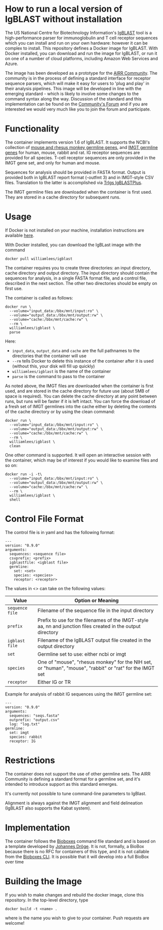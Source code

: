 # How to run a local version of IgBLAST without installation

The US National Centre for Biotechnology Information's [IgBLAST](http://www.ncbi.nlm.nih.gov/igblast/ "IgBLAST") tool is a high-performance parser for immunoglobulin and T cell receptor sequences which you can install and run on your own hardware: however it can be complex to install. This repository defines a Docker image for IgBLAST. With Docker installed, you can download and run the image for IgBLAST, or run it on one of a number of cloud platforms, including Amazon Web Services and Azure.

The image has been developed as a prototype for the [AIRR Community](http://airr.irmacs.sfu.ca/). The community is in the process of defining a standard interface for receptor sequence parsers, which will make it easy for users to 'plug and play' in their analysis pipelines. This image will be developed in line with the emerging standard - which is likely to involve some changes to the command syntax along the way. Discussion of the standard and this implementation can be found on the [Community's Forum](http://b-t.cr) and if you are interested we would very much like you to join the forum and participate.

# Functionality

The container implements version 1.6 of IgBLAST. It supports the NCBI's collection of [mouse and rhesus monkey germline genes](http://www.ncbi.nlm.nih.gov/igblast/showGermline.cgi), and [IMGT germline genes](http://imgt.org/genedb/directlinks) for human, mouse, rabbit and rat. IG receptor sequences are provided for all species. T-cell receptor sequences are only provided in the IMGT gene set, and only for human and mouse.

Sequences for analysis should be provided in FASTA format. Output is provided both in IgBLAST report format (-outfmt 3) and in IMGT-style CSV files. Translation to the latter is accomplished via [TrIgs IgBLASTPlus](https://github.com/williamdlees/TRIgS/blob/master/docs/IgBLASTPlus.md). 

The IMGT germline files are downloaded when the container is first used. They are stored in a cache directory for subsequent runs.

# Usage

If Docker is not installed on your machine, installation instructions are available [here](https://www.docker.com/products/overview).

With Docker installed, you can download the IgBLast image with the command

    docker pull williamlees/igblast

The container requires you to create three directories: an input directory, cache directory and output directory. The input directory should contain the sequences for analysis, in a single FASTA format file, and a control file, described in the next section. The other two directories should be empty on first use.

The container is called as follows:

    docker run \
      --volume="input_data:/bbx/mnt/input:ro" \
      --volume="output_data:/bbx/mnt/output:rw" \
      --volume="cache:/bbx/mnt/cache:rw" \
      --rm \
      williamlees/igblast \
      parse

Here:
- `input_data`, `output_data` and `cache` are the full pathnames to the directories that the container will use
- `--rm` tells Docker to delete this instance of the container after it is used (without this, your disk will fill up quickly)
- `williamlees/igblast` is the name of the container
- `parse` is the command to pass to the container

As noted above, the IMGT files are downloaded when the container is first used, and are stored in the cache directory for future use (about 5MB of space is required). You can delete the cache directory at any point between runs, but runs will be faster if it is left intact. You can force the download of a fresh set of IMGT germlines into the cache either by deleting the contents of the cache directory or by using the clean command:

    docker run \
      --volume="input_data:/bbx/mnt/input:ro" \
      --volume="output_data:/bbx/mnt/output:rw" \
      --volume="cache:/bbx/mnt/cache:rw" \
      --rm \
      williamlees/igblast \
      clean

One other command is supported. It will open an interactive session with the container, which may be of interest if you would like to examine files and so on:

    docker run -i -t\
      --volume="input_data:/bbx/mnt/input:ro" \
      --volume="output_data:/bbx/mnt/output:rw" \
      --volume="cache:/bbx/mnt/cache:rw" \
      --rm \
      williamlees/igblast \
      shell


# Control File Format

The control file is in yaml and has the following format:

    ---
    version: "0.9.0"
    arguments:
      sequences: <sequence file>
      csvprefix: <prefix>
      igblastfile: <igblast file>
      germline:
        set: <set>
        species: <species>
        receptor: <receptor>

The values in <> can take on the following values:

|Value|Option or Meaning|
|-----|-----------------|
|`sequence file`|Filename of the sequence file in the input directory|
|`prefix`|Prefix to use for the filenames of the IMGT-style aa, nn and junction files created in the output directory|
|`igblast file`|Filename of the IgBLAST output file created in the output directory|
|`set`|Germline set to use: either ncbi or imgt|
|`species`|One of "mouse", "rhesus monkey" for the NIH set, or "human", "mouse", "rabbit" or "rat" for the IMGT set|
|`receptor`|Either IG or TR|

Example for analysis of rabbit IG sequences using the IMGT germline set:

    ---
    version: "0.9.0"
    arguments:
      sequences: "seqs.fasta"
      outprefix: "output.csv"
      log: "log.txt"
    germline:
      set: imgt
      species: rabbit
      receptor: IG

# Restrictions

The container does not support the use of other germline sets. The AIRR Community is defining a standard format for a germline set, and it's intended to introduce support as this standard emerges.

It's currently not possible to tune command-line parameters to IgBlast.

Alignment is always against the IMGT alignment and field delineation (IgBLAST also supports the Kabat system).

# Implementation

The container follows the [Bioboxes](bioboxes.org) command file standard and is based on a template developed by [Johannes Dröge](https://github.com/fungs?tab=overview&from=2016-08-01&to=2016-08-31&utf8=%E2%9C%93). It is not, formally, a BioBox because there is no RFC for containers of this type, and it is not callable from the [Bioboxes CLI](http://bioboxes.org/docs/command-line-interface/). It is possible that it will develop into a full BioBox over time

# Building the Image

If you wish to make changes and rebuild the docker image, clone this repository. In the top-level directory, type

    docker build -t <name> .

where <name> is the name you wish to give to your container. Push requests are welcome!

